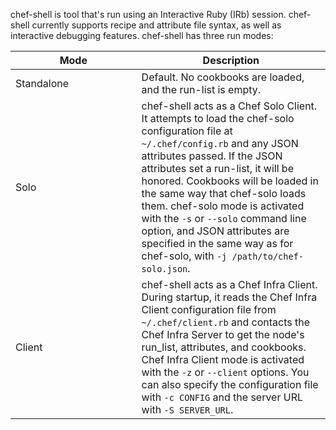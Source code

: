 chef-shell is tool that's run using an Interactive Ruby (IRb) session.
chef-shell currently supports recipe and attribute file syntax, as well
as interactive debugging features. chef-shell has three run modes:

<table>
<colgroup>
<col style="width: 40%" />
<col style="width: 60%" />
</colgroup>
<thead>
<tr class="header">
<th>Mode</th>
<th>Description</th>
</tr>
</thead>
<tbody>
<tr>
<td>Standalone</td>
<td>Default. No cookbooks are loaded, and the run-list is empty.</td>
</tr>
<tr>
<td>Solo</td>
<td>chef-shell acts as a Chef Solo Client. It attempts to load the chef-solo configuration file at <code>~/.chef/config.rb</code> and any JSON attributes passed. If the JSON attributes set a run-list, it will be honored. Cookbooks will be loaded in the same way that chef-solo loads them. chef-solo mode is activated with the <code>-s</code> or <code>--solo</code> command line option, and JSON attributes are specified in the same way as for chef-solo, with <code>-j /path/to/chef-solo.json</code>.</td>
</tr>
<tr>
<td>Client</td>
<td>chef-shell acts as a Chef Infra Client. During startup, it reads the Chef Infra Client configuration file from <code>~/.chef/client.rb</code> and contacts the Chef Infra Server to get the node's run_list, attributes, and cookbooks. Chef Infra Client mode is activated with the <code>-z</code> or <code>--client</code> options. You can also specify the configuration file with <code>-c CONFIG</code> and the server URL with <code>-S SERVER_URL</code>.</td>
</tr>
</tbody>
</table>
